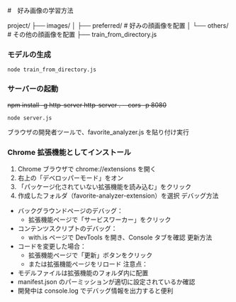 #　好み画像の学習方法

project/
├── images/
│ ├── preferred/ # 好みの顔画像を配置
│ └── others/ # その他の顔画像を配置
├── train_from_directory.js

### モデルの生成

```
node train_from_directory.js
```

### サーバーの起動

~~npm install -g http-server
http-server . --cors -p 8080~~

```
node server.js
```

ブラウザの開発者ツールで、favorite_analyzer.js を貼り付け実行

### Chrome 拡張機能としてインストール

1. Chrome ブラウザで chrome://extensions を開く
2. 右上の「デベロッパーモード」をオン
3. 「パッケージ化されていない拡張機能を読み込む」をクリック
4. 作成したフォルダ（favorite-analyzer-extension）を選択
   デバッグ方法

- バックグラウンドページのデバッグ：
  - 拡張機能ページで「サービスワーカー」をクリック
- コンテンツスクリプトのデバッグ：
  - with.is ページで DevTools を開き、Console タブを確認
    更新方法
- コードを変更した場合：
  - 拡張機能ページで「更新」ボタンをクリック
  - または拡張機能ページをリロード
    注意点：
- モデルファイルは拡張機能のフォルダ内に配置
- manifest.json のパーミッションが適切に設定されているか確認
- 開発中は console.log でデバッグ情報を出力すると便利
